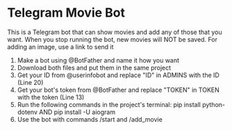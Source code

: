 # Telegram Movie Bot

This is a Telegram bot that can show movies and add any of those that you want. When you stop running the bot, new movies will NOT be saved. 
For adding an image, use a link to send it

1. Make a bot using @BotFather and name it how you want
2. Download both files and put them in the same project
3. Get your ID from @userinfobot and replace "ID" in ADMINS with the ID (Line 20)
4. Get your bot's token from @BotFather and replace "TOKEN" in TOKEN with the token (Line 13)
5. Run the following commands in the project's terminal: pip install python-dotenv AND pip install -U aiogram
6. Use the bot with commands /start and /add_movie

